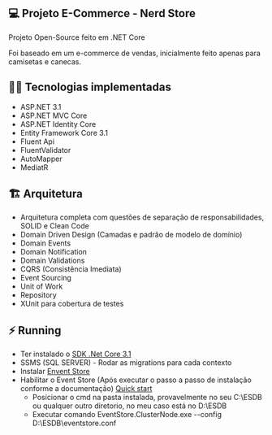 ## :computer: Projeto E-Commerce - Nerd Store

Projeto Open-Source feito em .NET Core

Foi baseado em um e-commerce de vendas, inicialmente feito apenas para camisetas e canecas.

## :woman_technologist: Tecnologias implementadas
- ASP.NET 3.1
- ASP.NET MVC Core
- ASP.NET Identity Core
- Entity Framework Core 3.1
- Fluent Api
- FluentValidator
- AutoMapper
- MediatR

## :building_construction: Arquitetura
- Arquitetura completa com questões de separação de responsabilidades, SOLID e Clean Code
- Domain Driven Design (Camadas e padrão de modelo de domínio)
- Domain Events
- Domain Notification
- Domain Validations
- CQRS (Consistência Imediata)
- Event Sourcing
- Unit of Work
- Repository
- XUnit para cobertura de testes

## :zap: Running
- Ter instalado o [SDK .Net Core 3.1](https://dotnet.microsoft.com/download/dotnet/3.1)
- SSMS (SQL SERVER) - Rodar as migrations para cada contexto
- Instalar [Envent Store](https://developers.eventstore.com/)
- Habilitar o Event Store (Após executar o passo a passo de instalação conforme a documentação) [Quick start](https://developers.eventstore.com/server/v21.2/docs/installation/#configuration-wizard)
  - Posicionar o cmd na pasta instalada, provavelmente no seu C:\ESDB ou qualquer outro diretorio, no meu caso está no D:\ESDB
  - Executar comando EventStore.ClusterNode.exe --config D:\ESDB\eventstore.conf
